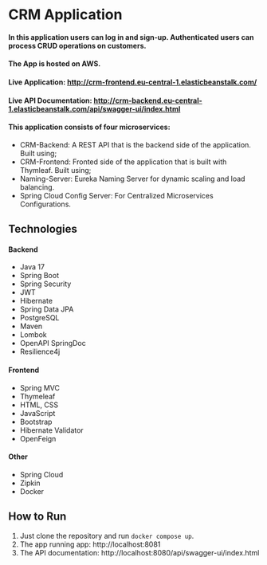 # CRM Application
#### In this application users can log in and sign-up. Authenticated users can process CRUD operations on customers.
#### The App is hosted on AWS.
#### Live Application: http://crm-frontend.eu-central-1.elasticbeanstalk.com/
#### Live API Documentation: http://crm-backend.eu-central-1.elasticbeanstalk.com/api/swagger-ui/index.html

#### This application consists of four microservices:
- CRM-Backend: A REST API that is the backend side of the application. Built using;
- CRM-Frontend: Fronted side of the application that is built with Thymleaf. Built using;
- Naming-Server: Eureka Naming Server for dynamic scaling and load balancing.
- Spring Cloud Config Server: For Centralized Microservices Configurations.

## Technologies
#### Backend
- Java 17
- Spring Boot
- Spring Security
- JWT
- Hibernate
- Spring Data JPA
- PostgreSQL
- Maven
- Lombok
- OpenAPI SpringDoc
- Resilience4j
#### Frontend
- Spring MVC
- Thymeleaf
- HTML, CSS
- JavaScript
- Bootstrap
- Hibernate Validator
- OpenFeign
#### Other
- Spring Cloud
- Zipkin
- Docker
  
## How to Run
1. Just clone the repository and run `docker compose up`.
2. The app running app: http://localhost:8081
3. The API documentation: http://localhost:8080/api/swagger-ui/index.html
